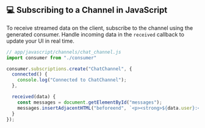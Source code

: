 ## 💻 Subscribing to a Channel in JavaScript

To receive streamed data on the client, subscribe to the channel using the generated consumer. Handle incoming data in the `received` callback to update your UI in real time.

```javascript
// app/javascript/channels/chat_channel.js
import consumer from "./consumer"

consumer.subscriptions.create("ChatChannel", {
  connected() {
    console.log("Connected to ChatChannel");
  },

  received(data) {
    const messages = document.getElementById("messages");
    messages.insertAdjacentHTML("beforeend", `<p><strong>${data.user}:</strong> ${data.content}</p>`);
  }
});
```
